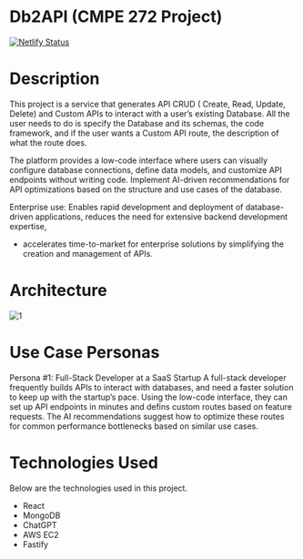 # Db2API (CMPE 272 Project)
[![Netlify Status](https://api.netlify.com/api/v1/badges/decd005f-c984-4615-a242-ccd4730fc1ab/deploy-status)](https://app.netlify.com/sites/earnest-buttercream-edca31/deploys)

# Description

This project is a service that generates API CRUD ( Create, Read, Update, Delete) and Custom APIs to interact with a user’s existing Database. All the user needs to do is specify the Database and its schemas, the code framework, and if the user wants a Custom API route, the description of what the route does.

The platform provides a low-code interface where users can visually configure database connections, define data models, and customize API endpoints without writing code. Implement AI-driven recommendations for API optimizations based on the structure and use cases of the database.

Enterprise use: Enables rapid development and deployment of database-driven applications, reduces the need for extensive backend development expertise,

- accelerates time-to-market for enterprise solutions by simplifying the creation and management of APIs.

# Architecture
![1](https://github.com/user-attachments/assets/d9c81974-7c94-4822-b14e-b50898bda94b)



# Use Case Personas
Persona #1: Full-Stack Developer at a SaaS Startup
A full-stack developer frequently builds APIs to interact with databases, and need a faster solution to keep up with the startup’s pace. Using the low-code interface, they can set up API endpoints in minutes and defins custom routes based on feature requests. The AI recommendations suggest how to optimize these routes for common performance bottlenecks based on similar use cases.

# Technologies Used

Below are the technologies used in this project.
- React
- MongoDB
- ChatGPT
- AWS EC2
- Fastify
